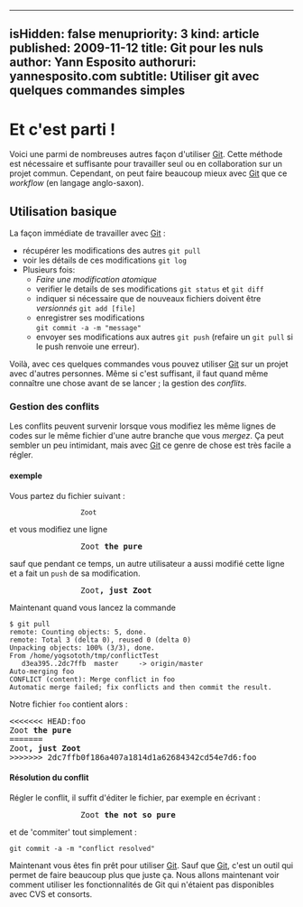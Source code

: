 -----
isHidden:       false
menupriority:   3
kind:           article
published: 2009-11-12
title: Git pour les nuls
author: Yann Esposito
authoruri: yannesposito.com
subtitle: Utiliser git avec quelques commandes simples
-----

# Et c'est parti !

Voici une parmi de nombreuses autres façon d'utiliser [Git][git]. Cette méthode est nécessaire et suffisante pour travailler seul ou en collaboration sur un projet commun. Cependant, on peut faire beaucoup mieux avec [Git][git] que ce *workflow* (en langage anglo-saxon).

## Utilisation basique

La façon immédiate de travailler avec [Git][git] :

+ récupérer les modifications des autres `git pull`
+ voir les détails de ces modifications `git log`
+ Plusieurs fois:
  + *Faire une modification atomique*
  + verifier le details de ses modifications `git status` et `git diff`
  + indiquer si nécessaire que de nouveaux fichiers doivent être *versionnés* `git add [file]`
  + enregistrer ses modifications <br/>`git commit -a -m "message"`
  + envoyer ses modifications aux autres `git push` (refaire un `git pull` si le push renvoie une erreur).

Voilà, avec ces quelques commandes vous pouvez utiliser [Git][git] sur un projet avec d'autres personnes. Même si c'est suffisant, il faut quand même connaître une chose avant de se lancer ; la gestion des *conflits*.

### Gestion des conflits

Les conflits peuvent survenir lorsque vous modifiez les même lignes de codes sur le même fichier d'une autre branche que vous *mergez*. Ça peut sembler un peu intimidant, mais avec [Git][git] ce genre de chose est très facile a régler.

#### exemple

Vous partez du fichier suivant : 

<div style="width: 18em; margin-left: auto; margin-right: auto">
<pre><code class="zsh">Zoot 
</code></pre>
</div>

et vous modifiez une ligne

<div style="width: 18em; margin-left: auto; margin-right: auto">
<pre class="twilight">
Zoot <span class="Constant"><strong>the pure</strong></span>
</pre>
</div>

sauf que pendant ce temps, un autre utilisateur a aussi modifié cette ligne et a fait un `push` de sa modification. 

<div style="width: 18em; margin-left: auto; margin-right: auto">
<pre class="twilight">
Zoot<span class="StringConstant"><strong>, just Zoot</strong></span>
</pre>
</div>

Maintenant quand vous lancez la commande

<div>
<pre><code class="zsh">$ git pull
remote: Counting objects: 5, done.
remote: Total 3 (delta 0), reused 0 (delta 0)
Unpacking objects: 100% (3/3), done.
From /home/yogsototh/tmp/conflictTest
   d3ea395..2dc7ffb  master     -> origin/master
Auto-merging foo
CONFLICT (content): Merge conflict in foo
Automatic merge failed; fix conflicts and then commit the result.
</code></pre>
</div>

Notre fichier `foo` contient alors : 

<div>
<pre class="twilight">
<<<<<<< HEAD:foo
Zoot <span class="Constant"><strong>the pure</strong></span>
=======
<span>Zoot<span class="StringConstant"><strong>, just Zoot</strong></span></span>
>>>>>>> 2dc7ffb0f186a407a1814d1a62684342cd54e7d6:foo
</pre>
</div>

#### Résolution du conflit

Régler le conflit, il suffit d'éditer le fichier, par exemple en écrivant :

<div style="width: 18em; margin-left: auto; margin-right: auto">
<pre class="twilight">
Zoot <span class="Constant"><strong>the not so pure</strong></span>
</pre>
</div>

et de 'commiter' tout simplement : 

<div>
<pre><code class="zsh">git commit -a -m "conflict resolved"
</code></pre>
</div>

Maintenant vous êtes fin prêt pour utiliser [Git][git].
Sauf que [Git][git], c'est un outil qui permet de faire beaucoup plus que juste ça. Nous allons maintenant voir comment utiliser les fonctionnalités de Git qui n'étaient pas disponibles avec CVS et consorts.

[git]: http://git-scm.org "Git"
